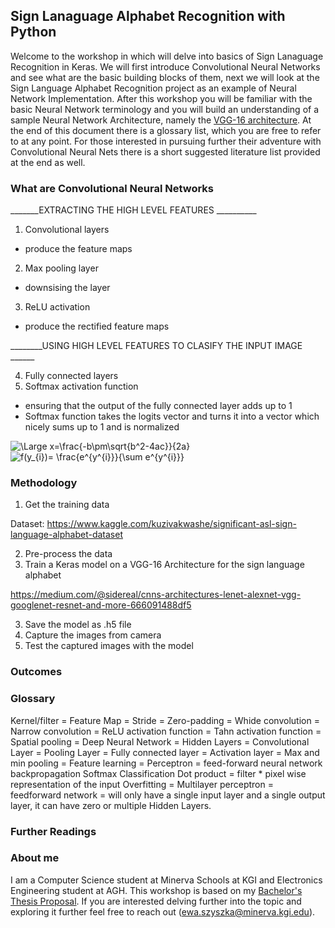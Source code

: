 ## Sign Lanaguage Alphabet Recognition with Python
Welcome to the workshop in which will delve into basics of Sign Lanaguage Recognition in Keras. 
We will first introduce Convolutional Neural Networks and see what are the basic building blocks of them, next we will look at the Sign Language Alphabet Recognition project as an example of Neural Network Implementation. After this workshop you will be familiar with the basic Neural Network terminology and you will build an understanding of a sample Neural Network Architecture, namely the [VGG-16 architecture](https://arxiv.org/pdf/1409.1556.pdf). At the end of this document there is a glossary list, which you are free to refer to at any point. For those interested in pursuing further their adventure with Convolutional Neural Nets there is a short suggested literature list provided at the end as well.

### What are Convolutional Neural Networks

_______EXTRACTING THE HIGH LEVEL FEATURES __________

1. Convolutional layers 
 - produce the feature maps 
2. Max pooling layer 
  - downsising the layer 
3. ReLU activation
  - produce the rectified feature maps 
  
  
 ________USING HIGH LEVEL FEATURES TO CLASIFY THE  INPUT IMAGE ______
 
4. Fully connected layers 
5. Softmax activation function 
  - ensuring that the output of the fully connected layer adds up to 1 
  - Softmax function takes the logits vector and turns it into a vector which nicely sums up to 1 and is normalized


<img src="https://latex.codecogs.com/svg.latex?\Large&space;x=\frac{-b\pm\sqrt{b^2-4ac}}{2a}" title="\Large x=\frac{-b\pm\sqrt{b^2-4ac}}{2a}" />

<img src="https://latex.codecogs.com/gif.latex?f(y_{i})=&space;\frac{e^{y^{i}}}{\sum&space;e^{y^{i}}}" title="f(y_{i})= \frac{e^{y^{i}}}{\sum e^{y^{i}}}" />

### Methodology


1. Get the training data 

Dataset: https://www.kaggle.com/kuzivakwashe/significant-asl-sign-language-alphabet-dataset

2. Pre-process the data 
2. Train a Keras model on a VGG-16 Architecture for the sign language alphabet 

https://medium.com/@sidereal/cnns-architectures-lenet-alexnet-vgg-googlenet-resnet-and-more-666091488df5 

3. Save the model as .h5 file
4. Capture the images from camera 
5. Test the captured images with the model 

### Outcomes


### Glossary 

Kernel/filter = 
Feature Map = 
Stride = 
Zero-padding = 
Whide convolution = 
Narrow convolution = 
ReLU activation function = 
Tahn activation function = 
Spatial pooling = 
Deep Neural Network = 
Hidden Layers = 
Convolutional Layer = 
Pooling Layer = 
Fully connected layer = 
Activation layer = 
Max and min pooling = 
Feature learning = 
Perceptron = 
feed-forward neural network
backpropagation 
Softmax Classification 
Dot product = filter * pixel wise representation of the input
Overfitting = 
Multilayer perceptron = 
feedforward network = will only have a single input layer and a single output layer, it can have zero or multiple Hidden Layers.


### Further Readings


### About me 
I am a Computer Science student at Minerva Schools at KGI and Electronics Engineering student at AGH. This workshop is based on my [Bachelor's Thesis Proposal](https://ewaszyszka.myportfolio.com/bachelor-thesis-proposal). If you are interested delving further into the topic and exploring it further feel free to reach out (ewa.szyszka@minerva.kgi.edu).


